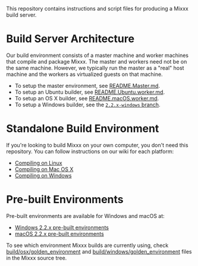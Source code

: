 This repository contains instructions and script files for producing a Mixxx
build server.

Build Server Architecture
=========================

Our build environment consists of a master machine and worker machines that
compile and package Mixxx. The master and workers need not be on the same
machine. However, we typically run the master as a "real" host machine and the
workers as virtualized guests on that machine.

* To setup the master environment, see [README.Master.md](README.Master.md).
* To setup an Ubuntu builder, see [README.Ubuntu.worker.md](README.Ubuntu.worker.md).
* To setup an OS X builder, see [README.macOS.worker.md](README.macOS.worker.md).
* To setup a Windows builder, see the [`2.2.x-windows` branch](https://github.com/mixxxdj/buildserver/tree/2.2.x-windows/).

Standalone Build Environment
============================

If you're looking to build Mixxx on your own computer, you don't need this
repository. You can follow instructions on our wiki for each platform:

* [Compiling on Linux](http://www.mixxx.org/wiki/doku.php/compiling_on_linux)
* [Compiling on Mac OS X](http://www.mixxx.org/wiki/doku.php/compiling_on_os_x)
* [Compiling on Windows](http://www.mixxx.org/wiki/doku.php/compiling_on_windows)

Pre-built Environments
======================

Pre-built environments are available for Windows and macOS at:
* [Windows 2.2.x pre-built environments](https://downloads.mixxx.org/builds/buildserver/2.2.x-windows/)
* [macOS 2.2.x pre-built environments](https://downloads.mixxx.org/builds/buildserver/2.2.x-macosx/)

To see which environment Mixxx builds are currently using, check
[build/osx/golden_environment](https://github.com/mixxxdj/mixxx/tree/master/build/osx/golden_environment)
and
[build/windows/golden_environment](https://github.com/mixxxdj/mixxx/tree/master/build/osx/golden_environment)
files in the Mixxx source tree.
